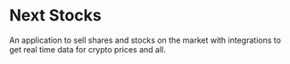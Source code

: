 # Next Stocks
An application to sell shares and stocks on the market with integrations to get real time data for crypto prices and all.

